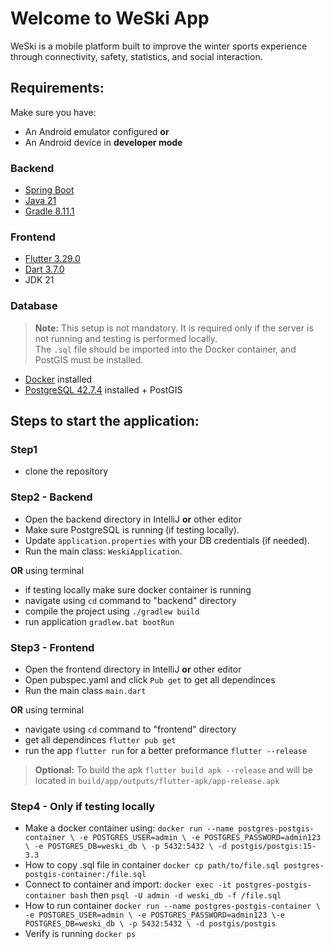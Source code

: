 # Welcome to WeSki App

WeSki is a mobile platform built to improve the winter sports experience through connectivity, safety, statistics, and social interaction.

## Requirements:
Make sure you have:
- An Android emulator configured **or**
- An Android device in **developer mode**

### Backend
- [Spring Boot](https://spring.io/projects/spring-boot)
- [Java 21](https://www.oracle.com/ro/java/technologies/downloads/)
- [Gradle 8.11.1](https://docs.gradle.org/8.11.1/release-notes.html)

### Frontend
- [Flutter 3.29.0](https://flutter.dev/)
- [Dart 3.7.0](https://dart.dev/)
- JDK 21

### Database
> **Note:** This setup is not mandatory. It is required only if the server is not running and testing is performed locally.  
> The `.sql` file should be imported into the Docker container, and PostGIS must be installed.

- [Docker](https://www.docker.com/) installed
- [PostgreSQL 42.7.4](https://www.postgresql.org/) installed + PostGIS

## Steps to start the application:

### Step1
- clone the repository

### Step2 - Backend
- Open the backend directory in IntelliJ **or** other editor
- Make sure PostgreSQL is running (if testing locally).
- Update `application.properties` with your DB credentials (if needed).
- Run the main class: `WeskiApplication`.

**OR** using terminal

- if testing locally make sure docker container is running
- navigate using `cd` command to "backend" directory
- compile the project using `./gradlew build`
- run application `gradlew.bat bootRun`

### Step3 - Frontend
- Open the frontend directory in IntelliJ **or** other editor
- Open pubspec.yaml and click `Pub get` to get all dependinces
- Run the main class `main.dart`

**OR** using terminal

- navigate using `cd` command to "frontend" directory
- get all dependinces `flutter pub get`
- run the app `flutter run` for a better preformance `flutter --release`

>**Optional:** To build the apk `flutter build apk --release` and will be located in `build/app/outputs/flutter-apk/app-release.apk`

### Step4 - Only if testing locally

- Make a docker container using: `docker run --name postgres-postgis-container \ -e POSTGRES_USER=admin \ -e POSTGRES_PASSWORD=admin123 \ -e POSTGRES_DB=weski_db \ -p 5432:5432 \ -d postgis/postgis:15-3.3`
- How to copy .sql file in container `docker cp path/to/file.sql postgres-postgis-container:/file.sql`
- Connect to container and import: `docker exec -it postgres-postgis-container bash` then `psql -U admin -d weski_db -f /file.sql`
- How to run container `docker run --name postgres-postgis-container \ -e POSTGRES_USER=admin \ -e POSTGRES_PASSWORD=admin123 \-e POSTGRES_DB=weski_db \ -p 5432:5432 \ -d postgis/postgis`
- Verify is running `docker ps`





